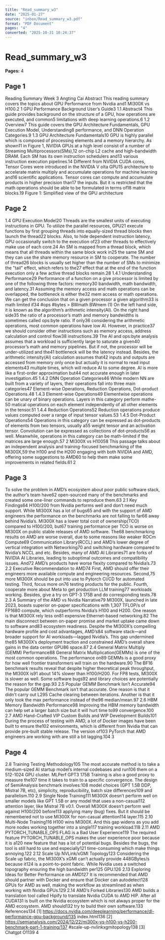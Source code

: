 ```yaml
---
title: "Read_summary_w3"
date: "2025-01-27"
source: "inbox/Read_summary_w3.pdf"
format: "PDF Document"
pages: "4"
converted: "2025-10-31 10:24:37"
---
```


# Read_summary_w3

**Pages:** 4


## Page 1

Reading Summary Week 3
Angting Cai
Abstract
This reading summary covers the topics about GPU Performance from Nvidia and1
MI300X vs H100.2
1 GPU Performance Background User’s Guide3
1.1 Abstract4
This guide provides background on the structure of a GPU, how operations are executed, and common5
limitations with deep learning operations.6
1.2 Overview7
This guide covers the GPU Architecture Fundamentals, GPU Execution Model, Understanding8
performance, and DNN Operation Categories.9
1.3 GPU Architecture Fundamentals10
GPU is highly parallel which is composed of processing elements and a memory hierarchy. As shown11
in Figure 1, NVIDIA GPUs at a high level consist of a number of Streaming Multiprocessors(SMs),12
on-chip L2 cache and high-bandwidth DRAM. Each SM has its own instruction schedulers and13
various instruction execution pipelines.14
Different from NVIDIA CUDA cores, Tensor Cores were introduced in the NVIDIA V olta GPU15
architecture to accelerate matrix multiply and accumulate operations for machine learning and16
scientific applications. Tensor cores can compute and accumulate products in higher precision than17
the inputs. But it is restricted that the math operations should be able to be formulated in terms of18
matrix blocks.19
Figure 1: Simplified view of the GPU architecture

## Page 2

1.4 GPU Execution Model20
Threads are the smallest units of executing instructions in GPU. To utilize the parallel resources, GPU21
execute functions by first grouping threads into equally-sized thread blocks then launch the thread22
blocks. Also, to hide dependent instruction latency, GPU occasionally switch to the execution of23
other threads to effectively make use of each core.24
An SM is mapped from a thread block, which means that all threads within the same block work in25
the same SM and they can use the share memory resource in SM to cooperate. The number of thread26
blocks is usually set higher than the number of SMs to minimize the "tail" effect, which refers to the27
effect that at the end of the function execution only a few active thread blocks remain.28
1.4.1 Understanding Performance29
Performance of a function on a give processor is limited by one of the following three factors: memory30
bandwidth, math bandwidth, and latency.31
Assuming the memory access and math operations can be overlapped, the bottleneck is either the32
mem access or math operations. We can get the conclusion that on a given processor a given algorithm33
is math limited if34
#ops
#bytes > BWmath
BWmem
(1)
On the left hand side, it is known as the algorithm’s arithmetic intensity(AI). On the right hand side35
the ratio of a processor’s math and memory bandwidths is sometimes called ops:byte ratio. If only36
considering the arithmetic operations, most common operations have low AI. However, in practice37
we should consider other instructions such as memory access, address calculation and control flow38
instructions.39
The AI and ops:byte analysis assumes that a workload is sufficiently large to saturate a given40
processor’s math and memory pipelines. But if not, the processor will be under-utilized and the41
bottleneck will be the latency instead. Besides, the arithmetic intensity(AI) calculation assumes that42
inputs and outputs are accessed from memory only once but actually it is normal to read input elements43
multiple times, which will reduce AI to some degree. AI is more like a first-order approximation but44
not accurate enough in later investigation.45
1.4.2 DNN Operation Categories46
While modern NN are built from a variety of layers, their operations fall into three main categories47
Element-wise Operations, Reduction Operations, Dot-product Operations.48
1.4.3 Element-wise Operations49
Elementwise operations can be unary of binary operations. Layers in this category perform mathe-50
matical operations on each element independently of all other elements in the tensor.51
1.4.4 Reduction Operations52
Reduction operations produce values computed over a range of input tensor values.53
1.4.5 Dot-Product Operations54
Operations in this category can be expressed as dot-products of elements from two tensors, usually a55
weight tensor and an activation tensor. Convolution can be expressed as collections of dot-products56
as well. Meanwhile, operations in this category can be math-limited if the matrices are large enough.57
2 MI300X vs H10058
This passage talks about an independent analysis and training-focused benchmarking of the MI300X,59
the H100 and the H200 engaging with both NVIDIA and AMD, offering some suggestions to AMD60
to help them make some improvements in related fields.61
2

## Page 3

To solve the problem in AMD’s ecosystem about poor public software stack, the author’s team have62
open-sourced many of the benchmarks and created some one-liner commands to reproduce them.63
2.1 Key Findings64
H100/200 from Nvidia performs well and don’t need much support. While MI300X has a lot of bugs65
and with the support of AMD engineers the performance on the benchmarks are not falling to far66
away behind Nvidia’s. MI300X has a lower total cost of ownership(TCO) compared to H100/200, but67
training performance per TCO is worse on MI300X on public stable releases of AMD software. The68
benchmarking results on AMD are worse overall, due to some reasons like weaker ROCm Compute69
Communication Library(RCCL) and AMD’s lower degree of vertical integration with Networking70
and switching hardware compared to Nvidia’s NCCL and etc. Besides, many of AMD AI Libraries71
are forks of NVIDIA AI Libraries, leading to suboptimal outcomes and compatibility issues. And72
AMD’s products have worse flexity compared to Nvidia’s.73
2.2 Executive Recommendation to AMD74
First, AMD should offer their engineers more available compute and engineering resources. Second,75
more MI300X should be put into use to Pytorch CI/CD for automated testing. Third, focus more on76
testing products for the public. Fourth, cooperate more about Meta to get production LLM training77
workloads working. Besides, give a try on GPT-3 175B and do corresponding tests.78
2.3 A Summary of the AMD vs Nvidia Narrative79
MI300X, launched in late 2023, boasts superior on-paper specifications with 1,307 TFLOP/s of FP1680
compute, which outperforms Nvidia’s H100 and H200. One reason is that MI300X rely less on81
expensive Ethernet-based networking.82
The main disconnect between on-paper promise and market uptake came down to software and83
ecosystem readiness. Despite the MI300X’s compelling hardware profile and cost advantages, AMD’s84
software stack—and broader support for AI workloads—lagged Nvidia’s. This gap undermined the85
MI300X’s deployment traction and constrained AMD’s overall share gains in the data center GPU86
space.87
2.4 General Matrix Multiply (GEMM) Performance88
General Matrix Multiplication(GEMMs) is one of the most common operations. The performance on89
GEMMs is a good proxy for how well frontier transformers will train on the hardware.90
The BF16 benchmark results reveal that despite higher theoretical peak throughput, the MI300X is91
about 14% slower than H100/H200. For FP8 tests, MI300X is slower as well. Some software bugs92
and library choices are potentially the reason for the gap.93
2.5 Popular GEMM Benchmark Isn’t Accurate94
The popular GEMM Benchmark isn’t that accurate. One reason is that it didn’t carry out L295
Cache clearing between iterations. Another is that it only took the max performance instead of the96
median/mean.97
2.6 HBM Memory Bandwidth Performance98
Improving the HBM memory bandwidth can help set a larger batch size but it will hurt time to99
convergence.100
2.7 AMD Hand-Crafted VIP Custom Builds and WIP Development Builds101
During the process of testing with AMD, a lot of Docker images have been built to ensure the102
environments, which is different from Nvidia that can provide pre-built stable release. The version of103
PyTorch that AMD engineers are working with are still a bit lagging.104
3

## Page 4

2.8 Training Testing Methodology105
The most accurate method is to take a medium-sized AI startup model’s internal codebases and run106
them on a 512-1024 GPU cluster. MLPerf GPT3 175B Training is also a good proxy to measure the107
time it takes to train to a specific convergence. The design of SemiAnalysis benchmark involves:108
model choices (GPT 1.5B DDP, Mistral 7B, etc), simplicity, reproducibility, batch size differences109
and parallelism.110
2.9 Single Node Training111
MI300X doesn’t perform well on smaller models like GPT 1.5B or any model that uses a non-casual112
attention layer, like Mistral 7B v0.1. Overall MI300X doesn’t perform well against H100/200 before113
applying many (bug) fixes. But it should be remembered not to use MI300X for non-casual attention114
layer.115
2.10 Multi-Node Training116
H100 wins MI300X. And this gap widens as you add more nodes working together into a single117
training workload.118
2.11 AMD PYTORCH_TUNABLE_OPS FLAG is a Bad User Experience119
The required feature PYTORCH_TUNABLE_OPS makes the user experience poor because it is a120
new feature that has a lot of potential bugs. Besides the bugs, the tool is still hard to use and especially121
time-consuming which make things annoying.122
2.12 Scale Up NVLink/xGMI Topology123
Considering the Scale up fabric, the MI300X’s xGMI can’t actually provide 448GBytes/s because it124
is a point-to-point fabric. While Nvidia uses a switched topography ensuring the high bandwidth per125
GPU.126
2.13 Exploring Ideas for Better Performance on AMD127
It is recommended that AMD should partner with Docker and ensure that Docker can autodetect128
GPUs for AMD as well, making the workflow as streamlined as when working with Nvidia GPUs.129
2.14 AMD’s Forked Libraries130
AMD builds a translation tool called Hipify to translate Nvidia CUDA to AMD HIP. After all CUDA131
is built on the Nvidia ecosystem which is not always proper for the AMD ecosystem. AMD should132
try to build their own software.133
References134
[1] https://docs.nvidia.com/deeplearning/performance/dl-performance-gpu-background/135
index.html136
[2] https://semianalysis.com/2024/12/22/mi300x-vs-h100-vs-h200-benchmark-part-1-training/137
#scale-up-nvlinkxgmitopology138
[3] Chatgpt O1139
4